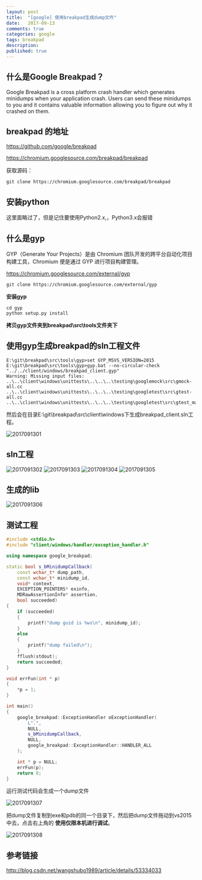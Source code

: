 ```yaml
---
layout: post
title:  "[google] 使用breakpad生成dump文件"
date:   2017-09-13
comments: true
categories: google
tags: breakpad
description:
published: true
---
```



## 什么是Google Breakpad？

Google Breakpad is a cross platform crash handler which generates minidumps when your application crash. Users can send these minidumps to you and it contains valuable information allowing you to figure out why it crashed on them.


## breakpad 的地址

<a href="https://github.com/google/breakpad" target="_blank">https://github.com/google/breakpad</a>

<a href="https://chromium.googlesource.com/breakpad/breakpad" target="_blank">https://chromium.googlesource.com/breakpad/breakpad</a>

获取源码：

```
git clone https://chromium.googlesource.com/breakpad/breakpad
```

## 安装python

这里面略过了，但是记住要使用Python2.x,，Python3.x会报错

## 什么是gyp

GYP（Generate Your Projects）是由 Chromium 团队开发的跨平台自动化项目构建工具，Chromium 便是通过 GYP 进行项目构建管理。

<a href="https://chromium.googlesource.com/external/gyp" target="_blank">https://chromium.googlesource.com/external/gyp</a>

```
git clone https://chromium.googlesource.com/external/gyp
```

**安装gyp**

```
cd gyp
python setup.py install
```

**拷贝gyp文件夹到breakpad\src\tools文件夹下**


## 使用gyp生成breakpad的sln工程文件

```
E:\git\breakpad\src\tools\gyp>set GYP_MSVS_VERSION=2015
E:\git\breakpad\src\tools\gyp>gyp.bat --no-circular-check "../../client/windows/breakpad_client.gyp"
Warning: Missing input files:
..\..\client\windows\unittests\..\..\..\testing\googlemock\src\gmock-all.cc
..\..\client\windows\unittests\..\..\..\testing\googletest\src\gtest-all.cc
..\..\client\windows\unittests\..\..\..\testing\googletest\src\gtest_main.cc
```

然后会在目录E:\git\breakpad\src\client\windows下生成breakpad_client.sln工程。

<img src="{{ site.url }}/images/2017/09/1301.png" alt="2017091301" />

## sln工程

<img src="{{ site.url }}/images/2017/09/1302.png" alt="2017091302" />

<img src="{{ site.url }}/images/2017/09/1303.png" alt="2017091303" />

<img src="{{ site.url }}/images/2017/09/1304.png" alt="2017091304" />

<img src="{{ site.url }}/images/2017/09/1305.png" alt="2017091305" />


## 生成的lib

<img src="{{ site.url }}/images/2017/09/1306.png" alt="2017091306" />


## 测试工程

```c++
#include <stdio.h>
#include "client/windows/handler/exception_handler.h"

using namespace google_breakpad;

static bool s_bMinidumpCallback(
	const wchar_t* dump_path,
	const wchar_t* minidump_id,
	void* context,
	EXCEPTION_POINTERS* exinfo,
	MDRawAssertionInfo* assertion,
	bool succeeded)
{
	if (succeeded)
	{
		printf("dump guid is %ws\n", minidump_id);
	}
	else
	{
		printf("dump failed\n");
	}
	fflush(stdout);
	return succeeded;
}

void errFun(int * p)
{
	*p = 1;
}

int main()
{
	google_breakpad::ExceptionHandler oExceptionHandler(
		L".",
		NULL,
		s_bMinidumpCallback,
		NULL,
		google_breakpad::ExceptionHandler::HANDLER_ALL
	);

	int * p = NULL;
	errFun(p);
	return 0;
}
```

运行测试代码会生成一个dump文件

<img src="{{ site.url }}/images/2017/09/1307.png" alt="2017091307" />

把dump文件复制到exe和pdb的同一个目录下，然后把dump文件拖动到vs2015中去，点击右上角的 **使用仅限本机进行调试**。

<img src="{{ site.url }}/images/2017/09/1308.png" alt="2017091308" />

## 参考链接

<a href="http://blog.csdn.net/wangshubo1989/article/details/53334033" target="_blank">http://blog.csdn.net/wangshubo1989/article/details/53334033</a>



